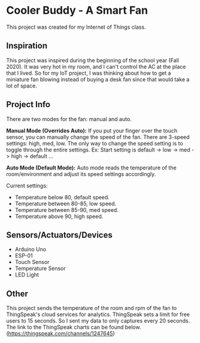 # Cooler Buddy - A Smart Fan
This project was created for my Internet of Things class.

## Inspiration 
This project was inspired during the beginning of the school year
(Fall 2020). It was very hot in my room, and I can't control the AC
at the place that I lived. So for my IoT project, I was thinking
about how to get a miniature fan blowing instead of buying a desk fan
since that would take a lot of space.

## Project Info
There are two modes for the fan: manual and auto.

**Manual Mode (Overrides Auto):**
If you put your finger over the touch sensor, you can manually
change the speed of the fan. There are 3-speed settings: high, med, low. The only way to change the speed setting is to toggle through 
the entire settings. 
Ex: Start setting is default -> low -> med -> high -> default ...  

**Auto Mode (Default Mode):**
Auto mode reads the temperature of the room/environment and adjust
its speed settings accordingly. 

Current settings:
* Temperature below 80, default speed.
* Temperature between 80-85, low speed.
* Temperature between 85-90, med speed.
* Temperature above 90, high speed.

## Sensors/Actuators/Devices
* Arduino Uno
* ESP-01 
* Touch Sensor
* Temperature Sensor
* LED Light

## Other
This project sends the temperature of the room and rpm of the fan
to ThingSpeak's cloud services for analytics. ThingSpeak sets a 
limit for free users to 15 seconds. So I sent my data to only captures every 20 seconds. 
The link to the ThingSpeak charts can be found below. 
(https://thingspeak.com/channels/1247645)